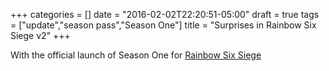 +++
categories = []
date = "2016-02-02T22:20:51-05:00"
draft = true
tags = ["update","season pass","Season One"]
title = "Surprises in Rainbow Six Siege v2"
+++

With the official launch of Season One for [Rainbow Six Siege](http://www.amazon.com/gp/product/B00KVHSNB0/ref=as_li_tl?ie=UTF8&camp=1789&creative=390957&creativeASIN=B00KVHSNB0&linkCode=as2&tag=ingfiegui-20&linkId=HKQOJV7EEUIK7HXB)
